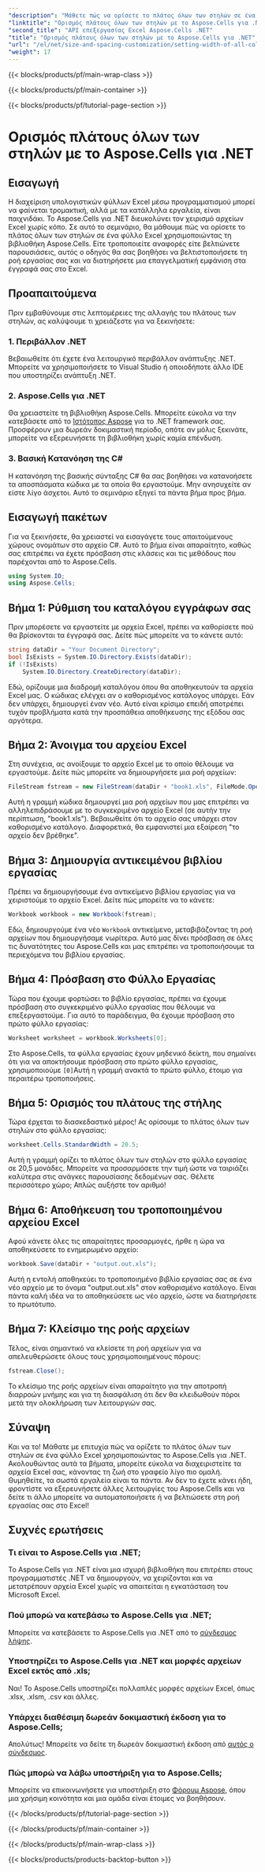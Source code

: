 ```yaml
---
"description": "Μάθετε πώς να ορίσετε το πλάτος όλων των στηλών σε ένα φύλλο Excel χρησιμοποιώντας το Aspose.Cells για .NET με το βήμα προς βήμα εκπαιδευτικό μας βίντεο."
"linktitle": "Ορισμός πλάτους όλων των στηλών με το Aspose.Cells για .NET"
"second_title": "API επεξεργασίας Excel Aspose.Cells .NET"
"title": "Ορισμός πλάτους όλων των στηλών με το Aspose.Cells για .NET"
"url": "/el/net/size-and-spacing-customization/setting-width-of-all-columns/"
"weight": 17
---
```


{{< blocks/products/pf/main-wrap-class >}}

{{< blocks/products/pf/main-container >}}

{{< blocks/products/pf/tutorial-page-section >}}

# Ορισμός πλάτους όλων των στηλών με το Aspose.Cells για .NET

## Εισαγωγή
Η διαχείριση υπολογιστικών φύλλων Excel μέσω προγραμματισμού μπορεί να φαίνεται τρομακτική, αλλά με τα κατάλληλα εργαλεία, είναι παιχνιδάκι. Το Aspose.Cells για .NET διευκολύνει τον χειρισμό αρχείων Excel χωρίς κόπο. Σε αυτό το σεμινάριο, θα μάθουμε πώς να ορίσετε το πλάτος όλων των στηλών σε ένα φύλλο Excel χρησιμοποιώντας τη βιβλιοθήκη Aspose.Cells. Είτε τροποποιείτε αναφορές είτε βελτιώνετε παρουσιάσεις, αυτός ο οδηγός θα σας βοηθήσει να βελτιστοποιήσετε τη ροή εργασίας σας και να διατηρήσετε μια επαγγελματική εμφάνιση στα έγγραφά σας στο Excel.
## Προαπαιτούμενα
Πριν εμβαθύνουμε στις λεπτομέρειες της αλλαγής του πλάτους των στηλών, ας καλύψουμε τι χρειάζεστε για να ξεκινήσετε:
### 1. Περιβάλλον .NET
Βεβαιωθείτε ότι έχετε ένα λειτουργικό περιβάλλον ανάπτυξης .NET. Μπορείτε να χρησιμοποιήσετε το Visual Studio ή οποιοδήποτε άλλο IDE που υποστηρίζει ανάπτυξη .NET. 
### 2. Aspose.Cells για .NET
Θα χρειαστείτε τη βιβλιοθήκη Aspose.Cells. Μπορείτε εύκολα να την κατεβάσετε από το [Ιστότοπος Aspose](https://releases.aspose.com/cells/net/) για το .NET framework σας. Προσφέρουν μια δωρεάν δοκιμαστική περίοδο, οπότε αν μόλις ξεκινάτε, μπορείτε να εξερευνήσετε τη βιβλιοθήκη χωρίς καμία επένδυση.
### 3. Βασική Κατανόηση της C#
Η κατανόηση της βασικής σύνταξης C# θα σας βοηθήσει να κατανοήσετε τα αποσπάσματα κώδικα με τα οποία θα εργαστούμε. Μην ανησυχείτε αν είστε λίγο άσχετοι. Αυτό το σεμινάριο εξηγεί τα πάντα βήμα προς βήμα.
## Εισαγωγή πακέτων
Για να ξεκινήσετε, θα χρειαστεί να εισαγάγετε τους απαιτούμενους χώρους ονομάτων στο αρχείο C#. Αυτό το βήμα είναι απαραίτητο, καθώς σας επιτρέπει να έχετε πρόσβαση στις κλάσεις και τις μεθόδους που παρέχονται από το Aspose.Cells.
```csharp
using System.IO;
using Aspose.Cells;
```
## Βήμα 1: Ρύθμιση του καταλόγου εγγράφων σας
Πριν μπορέσετε να εργαστείτε με αρχεία Excel, πρέπει να καθορίσετε πού θα βρίσκονται τα έγγραφά σας. Δείτε πώς μπορείτε να το κάνετε αυτό:
```csharp
string dataDir = "Your Document Directory";
bool IsExists = System.IO.Directory.Exists(dataDir);
if (!IsExists)
    System.IO.Directory.CreateDirectory(dataDir);
```
Εδώ, ορίζουμε μια διαδρομή καταλόγου όπου θα αποθηκευτούν τα αρχεία Excel μας. Ο κώδικας ελέγχει αν ο καθορισμένος κατάλογος υπάρχει. Εάν δεν υπάρχει, δημιουργεί έναν νέο. Αυτό είναι κρίσιμο επειδή αποτρέπει τυχόν προβλήματα κατά την προσπάθεια αποθήκευσης της εξόδου σας αργότερα.
## Βήμα 2: Άνοιγμα του αρχείου Excel
Στη συνέχεια, ας ανοίξουμε το αρχείο Excel με το οποίο θέλουμε να εργαστούμε. Δείτε πώς μπορείτε να δημιουργήσετε μια ροή αρχείων:
```csharp
FileStream fstream = new FileStream(dataDir + "book1.xls", FileMode.Open);
```
Αυτή η γραμμή κώδικα δημιουργεί μια ροή αρχείων που μας επιτρέπει να αλληλεπιδράσουμε με το συγκεκριμένο αρχείο Excel (σε αυτήν την περίπτωση, "book1.xls"). Βεβαιωθείτε ότι το αρχείο σας υπάρχει στον καθορισμένο κατάλογο. Διαφορετικά, θα εμφανιστεί μια εξαίρεση "το αρχείο δεν βρέθηκε".
## Βήμα 3: Δημιουργία αντικειμένου βιβλίου εργασίας
Πρέπει να δημιουργήσουμε ένα αντικείμενο βιβλίου εργασίας για να χειριστούμε το αρχείο Excel. Δείτε πώς μπορείτε να το κάνετε:
```csharp
Workbook workbook = new Workbook(fstream);
```
Εδώ, δημιουργούμε ένα νέο `Workbook` αντικείμενο, μεταβιβάζοντας τη ροή αρχείων που δημιουργήσαμε νωρίτερα. Αυτό μας δίνει πρόσβαση σε όλες τις δυνατότητες του Aspose.Cells και μας επιτρέπει να τροποποιήσουμε τα περιεχόμενα του βιβλίου εργασίας.
## Βήμα 4: Πρόσβαση στο Φύλλο Εργασίας
Τώρα που έχουμε φορτώσει το βιβλίο εργασίας, πρέπει να έχουμε πρόσβαση στο συγκεκριμένο φύλλο εργασίας που θέλουμε να επεξεργαστούμε. Για αυτό το παράδειγμα, θα έχουμε πρόσβαση στο πρώτο φύλλο εργασίας:
```csharp
Worksheet worksheet = workbook.Worksheets[0];
```
Στο Aspose.Cells, τα φύλλα εργασίας έχουν μηδενικό δείκτη, που σημαίνει ότι για να αποκτήσουμε πρόσβαση στο πρώτο φύλλο εργασίας, χρησιμοποιούμε `[0]`Αυτή η γραμμή ανακτά το πρώτο φύλλο, έτοιμο για περαιτέρω τροποποιήσεις.
## Βήμα 5: Ορισμός του πλάτους της στήλης
Τώρα έρχεται το διασκεδαστικό μέρος! Ας ορίσουμε το πλάτος όλων των στηλών στο φύλλο εργασίας:
```csharp
worksheet.Cells.StandardWidth = 20.5;
```
Αυτή η γραμμή ορίζει το πλάτος όλων των στηλών στο φύλλο εργασίας σε 20,5 μονάδες. Μπορείτε να προσαρμόσετε την τιμή ώστε να ταιριάζει καλύτερα στις ανάγκες παρουσίασης δεδομένων σας. Θέλετε περισσότερο χώρο; Απλώς αυξήστε τον αριθμό! 
## Βήμα 6: Αποθήκευση του τροποποιημένου αρχείου Excel
Αφού κάνετε όλες τις απαραίτητες προσαρμογές, ήρθε η ώρα να αποθηκεύσετε το ενημερωμένο αρχείο:
```csharp
workbook.Save(dataDir + "output.out.xls");
```
Αυτή η εντολή αποθηκεύει το τροποποιημένο βιβλίο εργασίας σας σε ένα νέο αρχείο με το όνομα "output.out.xls" στον καθορισμένο κατάλογο. Είναι πάντα καλή ιδέα να το αποθηκεύσετε ως νέο αρχείο, ώστε να διατηρήσετε το πρωτότυπο.
## Βήμα 7: Κλείσιμο της ροής αρχείων
Τέλος, είναι σημαντικό να κλείσετε τη ροή αρχείων για να απελευθερώσετε όλους τους χρησιμοποιημένους πόρους:
```csharp
fstream.Close();
```
Το κλείσιμο της ροής αρχείων είναι απαραίτητο για την αποτροπή διαρροών μνήμης και για τη διασφάλιση ότι δεν θα κλειδωθούν πόροι μετά την ολοκλήρωση των λειτουργιών σας.
## Σύναψη
Και να το! Μάθατε με επιτυχία πώς να ορίζετε το πλάτος όλων των στηλών σε ένα φύλλο Excel χρησιμοποιώντας το Aspose.Cells για .NET. Ακολουθώντας αυτά τα βήματα, μπορείτε εύκολα να διαχειριστείτε τα αρχεία Excel σας, κάνοντας τη ζωή στο γραφείο λίγο πιο ομαλή. Θυμηθείτε, τα σωστά εργαλεία είναι τα πάντα. Αν δεν το έχετε κάνει ήδη, φροντίστε να εξερευνήσετε άλλες λειτουργίες του Aspose.Cells και να δείτε τι άλλο μπορείτε να αυτοματοποιήσετε ή να βελτιώσετε στη ροή εργασίας σας στο Excel!
## Συχνές ερωτήσεις
### Τι είναι το Aspose.Cells για .NET;
Το Aspose.Cells για .NET είναι μια ισχυρή βιβλιοθήκη που επιτρέπει στους προγραμματιστές .NET να δημιουργούν, να χειρίζονται και να μετατρέπουν αρχεία Excel χωρίς να απαιτείται η εγκατάσταση του Microsoft Excel.
### Πού μπορώ να κατεβάσω το Aspose.Cells για .NET;
Μπορείτε να κατεβάσετε το Aspose.Cells για .NET από το [σύνδεσμος λήψης](https://releases.aspose.com/cells/net/).
### Υποστηρίζει το Aspose.Cells για .NET και μορφές αρχείων Excel εκτός από .xls;
Ναι! Το Aspose.Cells υποστηρίζει πολλαπλές μορφές αρχείων Excel, όπως .xlsx, .xlsm, .csv και άλλες.
### Υπάρχει διαθέσιμη δωρεάν δοκιμαστική έκδοση για το Aspose.Cells;
Απολύτως! Μπορείτε να δείτε τη δωρεάν δοκιμαστική έκδοση από [αυτός ο σύνδεσμος](https://releases.aspose.com/).
### Πώς μπορώ να λάβω υποστήριξη για το Aspose.Cells;
Μπορείτε να επικοινωνήσετε για υποστήριξη στο [Φόρουμ Aspose](https://forum.aspose.com/c/cells/9), όπου μια χρήσιμη κοινότητα και μια ομάδα είναι έτοιμες να βοηθήσουν.

{{< /blocks/products/pf/tutorial-page-section >}}

{{< /blocks/products/pf/main-container >}}

{{< /blocks/products/pf/main-wrap-class >}}

{{< blocks/products/products-backtop-button >}}